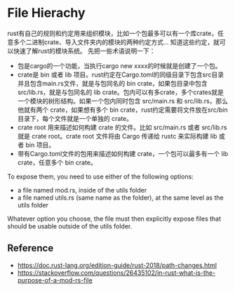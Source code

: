 # File Hierachy

rust有自己的规则和约定用来组织模块，比如一个包最多可以有一个库crate，任意多个二进制crate、导入文件夹内的模块的两种约定方式... 知道这些约定，就可以快速了解rust的模块系统。
先把一些术语说明一下：

- 包是cargo的一个功能，当执行cargo new xxxx的时候就是创建了一个包。
- crate是 bin 或者 lib 项目。rust约定在Cargo.toml的同级目录下包含src目录并且包含main.rs文件，就是与包同名的 bin crate，如果包目录中包含src/lib.rs，就是与包同名的 lib crate。包内可以有多crate，多个crates就是一个模块的树形结构。如果一个包内同时包含 src/main.rs 和 src/lib.rs，那么他就有两个 crate，如果想有多个 bin crate，rust约定需要将文件放在src/bin目录下，每个文件就是一个单独的 crate。
- crate root 用来描述如何构建 crate 的文件。比如 src/main.rs 或者 src/lib.rs 就是 crate root。crate root 文件将由 Cargo 传递给 rustc 来实际构建 lib 或者 bin 项目。
- 带有Cargo.toml文件的包用来描述如何构建 crate，一个包可以最多有一个 lib crate，任意多个 bin crate。

To expose them, you need to use either of the following options:

- a file named mod.rs, inside of the utils folder
- a file named utils.rs (same name as the folder), at the same level as the utils folder

Whatever option you choose, the file must then explicitly expose files that should be usable outside of the utils folder.

## Reference

- https://doc.rust-lang.org/edition-guide/rust-2018/path-changes.html
- https://stackoverflow.com/questions/26435102/in-rust-what-is-the-purpose-of-a-mod-rs-file
